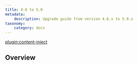 ```yaml
---
title: 4.6 to 5.0
metadata:
    description: Upgrade guide from version 4.6.x to 5.0.x
taxonomy:
    category: docs
---
```

[plugin:content-inject](/modular/_update5.0)

## Overview
